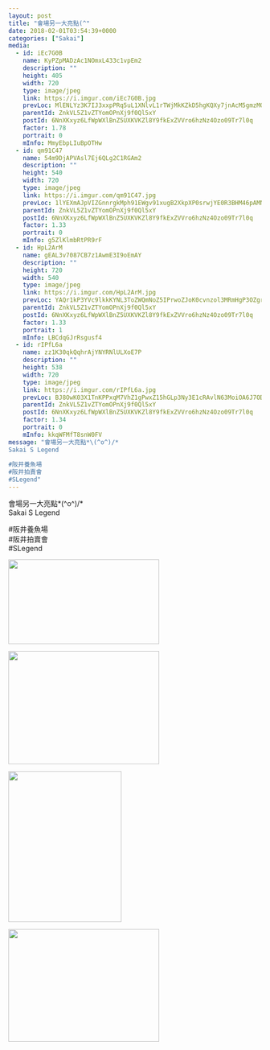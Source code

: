 ```yaml
---
layout: post
title: "會場另一大亮點(^" 
date: 2018-02-01T03:54:39+0000 
categories: ["Sakai"] 
media:
  - id: iEc7G0B
    name: KyPZpMADzAc1NOmxL433c1vpEm2
    description: ""   
    height: 405
    width: 720
    type: image/jpeg
    link: https://i.imgur.com/iEc7G0B.jpg
    prevLoc: MlENLYz3K7IJ3xxpPRq5uL1XNlvL1rTWjMkKZkD5hgKQXy7jnAcM5gmzMQg7cgYojXyNxxhy5k3jmllEF868RMWBnRSP3wzOPgyZtMXl1996y2u2lER0XzvmsO0G4L2rYkcRp2NQ0Xn3FJo4kvk1qzTR9nnnB523CKX7qZorr3uEPNmJX8y9C7WmwJ8yJACmRQXO1OKpHRWpBow09GhwjOQpmrnYfylQgzWX1ohX0yQOrRq6HvwX679gE9inyx51R07OtBmOWA
    parentId: ZnkVL5Z1vZTYomOPnXj9f0Ql5xY
    postId: 6NnXKxyz6LfWpWXlBnZ5UXKVKZl8Y9fkExZVVro6hzNz4Ozo09Tr7l0q
    factor: 1.78
    portrait: 0
    mInfo: MmyEbpLIuBpOTHw
  - id: qm91C47
    name: 54m9DjAPVAsl7Ej6QLg2C1RGAm2
    description: ""   
    height: 540
    width: 720
    type: image/jpeg
    link: https://i.imgur.com/qm91C47.jpg
    prevLoc: 1lYEXmAJpVIZGnnrgkMph91EWgv91xugB2XkpXP0srwjYE0R3BHM46pAMNMRcE0rG0KM7pfYwn2DZLo8f1B183KPjrs8KrrnrKjEUpEgon4kwlc5YLLnqW7DHmLM0XP7ZLS2xvXNyX11fjVPRgmjArTjZjAqY90NirpBVrnoR6Ix44LGME3qFYoX0ggEywcvJwx4E6npH8WO6MK1Z2SXBXlnqZ5lIlv2k2r8Y4hpnYrYZ7AxFVmggVG93DfNW96xMrV1HmA
    parentId: ZnkVL5Z1vZTYomOPnXj9f0Ql5xY
    postId: 6NnXKxyz6LfWpWXlBnZ5UXKVKZl8Y9fkExZVVro6hzNz4Ozo09Tr7l0q
    factor: 1.33
    portrait: 0
    mInfo: g5ZlKlmbRtPR9rF
  - id: HpL2ArM
    name: gEAL3v7087CB7z1AwmE3I9oEmAY
    description: ""   
    height: 720
    width: 540
    type: image/jpeg
    link: https://i.imgur.com/HpL2ArM.jpg
    prevLoc: YAQr1kP3YVc9lkkKYNL3ToZWQmNoZ5IPrwoZJoK0cvnzol3MRmHgP3OZgrgLTPGLRq07M4uWMK85mzVQf898wj8Q9PToELP68pmEFpW4yEvB00c96OGpVljKTYVQqyZ66ZcN6Z97GMlphkG3V8nYWKUYg1y8LMg8u4Pr9BKKV1S7gxm2q55JT75pBN7ppnCjDN0vOAvvUQZ4RxoxyPIKW1kBgy37U9N9xZY65KSW4OOPKqZ7hYq30Gm3E6C4nN75rwPx
    parentId: ZnkVL5Z1vZTYomOPnXj9f0Ql5xY
    postId: 6NnXKxyz6LfWpWXlBnZ5UXKVKZl8Y9fkExZVVro6hzNz4Ozo09Tr7l0q
    factor: 1.33
    portrait: 1
    mInfo: LBCdqGJrRsgusf4
  - id: rIPfL6a
    name: zz1K30qkQqhrAjYNYRNlULXoE7P
    description: ""   
    height: 538
    width: 720
    type: image/jpeg
    link: https://i.imgur.com/rIPfL6a.jpg
    prevLoc: BJ8OwK03X1TnKPPxqM7VhZ1gPwxZ15hGLp3Ny3E1cRAvlN63MoiOA6J7ODOjIzM17YR5BOFYn9wNALBGfZMZo9D57Bu81kXYn4XwIYOQxKWDLyCrRZLm06gDu6yLxmRmMZiPXvQpl4NQFY9mEQqXnkhyz1J5KOoJTjZVWjAOBNuDxxO06kwEhzYqNvv0mOuWK48yJmwmf9PvLXlrYjFZrA3N0wAkCAN4EPMZNXhmo4B36vQ9i7j9LQONq5S3vX874BmGumA
    parentId: ZnkVL5Z1vZTYomOPnXj9f0Ql5xY
    postId: 6NnXKxyz6LfWpWXlBnZ5UXKVKZl8Y9fkExZVVro6hzNz4Ozo09Tr7l0q
    factor: 1.34
    portrait: 0
    mInfo: kkqWFMfT8snW0FV
message: "會場另一大亮點*\(^o^)/*  
Sakai S Legend  
  
#阪井養魚場  
#阪井拍賣會  
#SLegend"
---
```


會場另一大亮點*\(^o^)/*  
Sakai S Legend  
  
#阪井養魚場  
#阪井拍賣會  
#SLegend


[//]: #media:  
<a href="https://i.imgur.com/iEc7G0B.jpg"><img src="https://i.imgur.com/iEc7G0B.jpg" height="168" width="300" /></a> 
  

<a href="https://i.imgur.com/qm91C47.jpg"><img src="https://i.imgur.com/qm91C47.jpg" height="225" width="300" /></a> 
  

<a href="https://i.imgur.com/HpL2ArM.jpg"><img src="https://i.imgur.com/HpL2ArM.jpg" height="300" width="225" /></a> 
  

<a href="https://i.imgur.com/rIPfL6a.jpg"><img src="https://i.imgur.com/rIPfL6a.jpg" height="224" width="300" /></a> 
 
